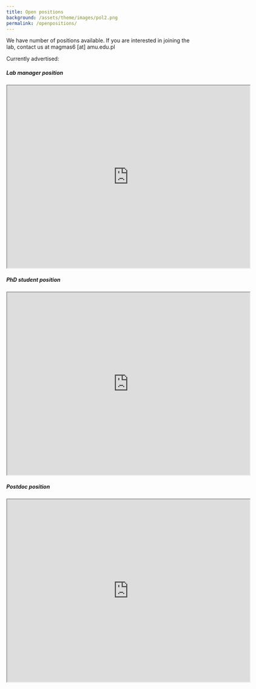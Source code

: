 ```yaml
---
title: Open positions
background: /assets/theme/images/pol2.png
permalink: /openpositions/
---
```


We have number of positions available. If you are interested in joining the lab, contact us at magmas6 [at] amu.edu.pl

Currently advertised:

##### Lab manager position

<iframe src="https://drive.google.com/file/d/1XiA-3RtIcYNJ5cyWIxB8mSp9wWKUZ3jY/view?usp=sharing" width="640" height="480" allow="autoplay"></iframe>


##### PhD student position

<iframe src="https://drive.google.com/file/d/1TigQdXk7uFDKflGPPBTO1Q0QdRiu6gJc/preview" width="640" height="480" allow="autoplay"></iframe>


##### Postdoc position

<iframe src="https://drive.google.com/file/d/1sSD6o86yc8FqzBVxa2Rz52Jo1lW7h0nu/preview" width="640" height="480" allow="autoplay"></iframe>
